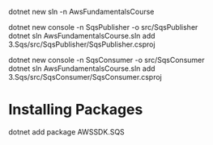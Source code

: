 dotnet new sln -n AwsFundamentalsCourse

dotnet new console -n SqsPublisher -o src/SqsPublisher \
dotnet sln AwsFundamentalsCourse.sln add 3.Sqs/src/SqsPublisher/SqsPublisher.csproj

dotnet new console -n SqsConsumer -o src/SqsConsumer \
dotnet sln AwsFundamentalsCourse.sln add 3.Sqs/src/SqsConsumer/SqsConsumer.csproj

# Installing Packages

dotnet add package AWSSDK.SQS
